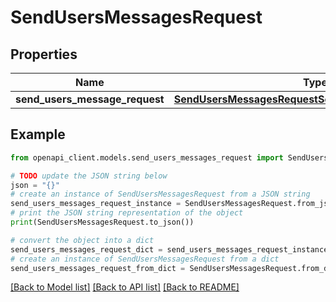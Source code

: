 # SendUsersMessagesRequest


## Properties

Name | Type | Description | Notes
------------ | ------------- | ------------- | -------------
**send_users_message_request** | [**SendUsersMessagesRequestSendUsersMessageRequest**](SendUsersMessagesRequestSendUsersMessageRequest.md) |  | 

## Example

```python
from openapi_client.models.send_users_messages_request import SendUsersMessagesRequest

# TODO update the JSON string below
json = "{}"
# create an instance of SendUsersMessagesRequest from a JSON string
send_users_messages_request_instance = SendUsersMessagesRequest.from_json(json)
# print the JSON string representation of the object
print(SendUsersMessagesRequest.to_json())

# convert the object into a dict
send_users_messages_request_dict = send_users_messages_request_instance.to_dict()
# create an instance of SendUsersMessagesRequest from a dict
send_users_messages_request_from_dict = SendUsersMessagesRequest.from_dict(send_users_messages_request_dict)
```
[[Back to Model list]](../README.md#documentation-for-models) [[Back to API list]](../README.md#documentation-for-api-endpoints) [[Back to README]](../README.md)


